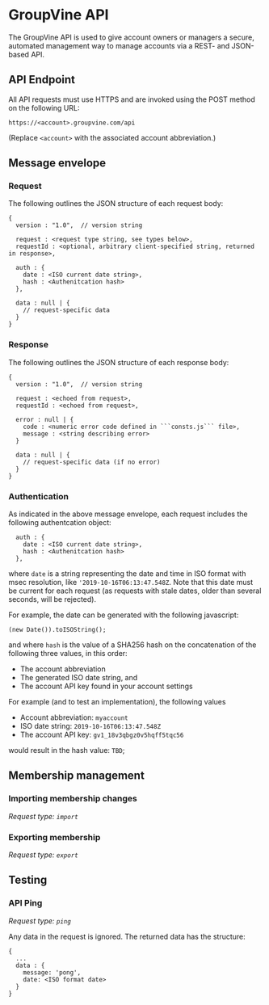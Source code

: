 # GroupVine API

The GroupVine API is used to give account owners or managers a secure,
automated management way to manage accounts via a REST- and
JSON-based API.

## API Endpoint

All API requests must use HTTPS and are invoked using the POST method
on the following URL:

```
https://<account>.groupvine.com/api
```

(Replace ```<account>``` with the associated account abbreviation.)


## Message envelope

### Request

The following outlines the JSON structure of each request body:

```
{
  version : "1.0",  // version string

  request : <request type string, see types below>,
  requestId : <optional, arbitrary client-specified string, returned in response>,

  auth : {
    date : <ISO current date string>,
    hash : <Authenitcation hash>
  },

  data : null | {
    // request-specific data
  }
}
```

### Response

The following outlines the JSON structure of each response body:

```
{
  version : "1.0",  // version string 

  request : <echoed from request>,
  requestId : <echoed from request>,

  error : null | {
    code : <numeric error code defined in ```consts.js``` file>,
    message : <string describing error>
  }

  data : null | {
    // request-specific data (if no error)
  }
}
```

### Authentication 

As indicated in the above message envelope, each request includes the
following authentcation object:

```
  auth : {
    date : <ISO current date string>,
    hash : <Authenitcation hash>
  },
```

where ```date``` is a string representing the date and time in ISO
format with msec resolution, like ```'2019-10-16T06:13:47.548Z```.
Note that this date must be current for each request (as requests with
stale dates, older than several seconds, will be rejected).

For example, the date can be generated with the following javascript:

```
(new Date()).toISOString();
```

and where ```hash``` is the value of a SHA256 hash on the concatenation of the
following three values, in this order:

- The account abbreviation
- The generated ISO date string, and
- The account API key found in your account settings

For example (and to test an implementation), the following values

- Account abbreviation: ```myaccount```
- ISO date string: ```2019-10-16T06:13:47.548Z```
- The account API key: ```gv1_18v3qbgz0v5hqff5tqc56```

would result in the hash value: ``` TBD ```;


## Membership management

### Importing membership changes

*Request type: ```import```*



### Exporting membership

*Request type: ```export```*


## Testing

### API Ping

*Request type: ```ping```*

Any data in the request is ignored.  The returned data has the structure:

```
{
  ...
  data : {
    message: 'pong',
    date: <ISO format date>
  }
}
```

